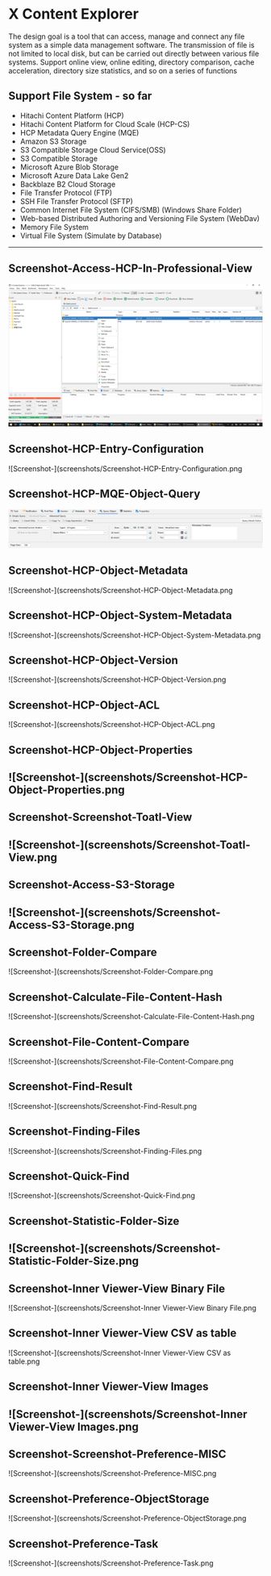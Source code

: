 # X Content Explorer
The design goal is a tool that can access, manage and connect any file system as a simple data management software. The transmission of file is not limited to local disk, but can be carried out directly between various file systems.
Support online view, online editing, directory comparison, cache acceleration, directory size statistics, and so on a series of functions

## Support File System - so far
 + Hitachi Content Platform (HCP)
 + Hitachi Content Platform for Cloud Scale (HCP-CS)
 + HCP Metadata Query Engine (MQE)
 + Amazon S3 Storage
 + S3 Compatible Storage Cloud Service(OSS)
 + S3 Compatible Storage
 + Microsoft Azure Blob Storage
 + Microsoft Azure Data Lake Gen2
 + Backblaze B2 Cloud Storage
 + File Transfer Protocol (FTP)
 + SSH File Transfer Protocol (SFTP)
 + Common Internet File System (CIFS/SMB) (Windows Share Folder)
 + Web-based Distributed Authoring and Versioning File System (WebDav)
 + Memory File System
 + Virtual File System (Simulate by Database)
 
 ---
## Screenshot-Access-HCP-In-Professional-View
![Screenshot-](screenshots/Screenshot-Access-HCP.png) 
## Screenshot-HCP-Entry-Configuration
![Screenshot-](screenshots/Screenshot-HCP-Entry-Configuration.png
## Screenshot-HCP-MQE-Object-Query
![Screenshot-](screenshots/Screenshot-HCP-MQE-Object-Query.png)
## Screenshot-HCP-Object-Metadata
![Screenshot-](screenshots/Screenshot-HCP-Object-Metadata.png
## Screenshot-HCP-Object-System-Metadata
![Screenshot-](screenshots/Screenshot-HCP-Object-System-Metadata.png
## Screenshot-HCP-Object-Version
![Screenshot-](screenshots/Screenshot-HCP-Object-Version.png
## Screenshot-HCP-Object-ACL
![Screenshot-](screenshots/Screenshot-HCP-Object-ACL.png
## Screenshot-HCP-Object-Properties
![Screenshot-](screenshots/Screenshot-HCP-Object-Properties.png
---
## Screenshot-Screenshot-Toatl-View
![Screenshot-](screenshots/Screenshot-Toatl-View.png
---
## Screenshot-Access-S3-Storage
![Screenshot-](screenshots/Screenshot-Access-S3-Storage.png
---
## Screenshot-Folder-Compare
![Screenshot-](screenshots/Screenshot-Folder-Compare.png
## Screenshot-Calculate-File-Content-Hash
![Screenshot-](screenshots/Screenshot-Calculate-File-Content-Hash.png
## Screenshot-File-Content-Compare
![Screenshot-](screenshots/Screenshot-File-Content-Compare.png
## Screenshot-Find-Result
![Screenshot-](screenshots/Screenshot-Find-Result.png
## Screenshot-Finding-Files
![Screenshot-](screenshots/Screenshot-Finding-Files.png
## Screenshot-Quick-Find
![Screenshot-](screenshots/Screenshot-Quick-Find.png
## Screenshot-Statistic-Folder-Size
![Screenshot-](screenshots/Screenshot-Statistic-Folder-Size.png
---
## Screenshot-Inner Viewer-View Binary File
![Screenshot-](screenshots/Screenshot-Inner Viewer-View Binary File.png
## Screenshot-Inner Viewer-View CSV as table
![Screenshot-](screenshots/Screenshot-Inner Viewer-View CSV as table.png
## Screenshot-Inner Viewer-View Images
![Screenshot-](screenshots/Screenshot-Inner Viewer-View Images.png
---
## Screenshot-Screenshot-Preference-MISC
![Screenshot-](screenshots/Screenshot-Preference-MISC.png
## Screenshot-Preference-ObjectStorage
![Screenshot-](screenshots/Screenshot-Preference-ObjectStorage.png
## Screenshot-Preference-Task
![Screenshot-](screenshots/Screenshot-Preference-Task.png
